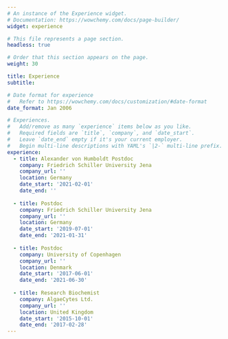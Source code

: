 ```yaml
---
# An instance of the Experience widget.
# Documentation: https://wowchemy.com/docs/page-builder/
widget: experience

# This file represents a page section.
headless: true

# Order that this section appears on the page.
weight: 30

title: Experience
subtitle:

# Date format for experience
#   Refer to https://wowchemy.com/docs/customization/#date-format
date_format: Jan 2006

# Experiences.
#   Add/remove as many `experience` items below as you like.
#   Required fields are `title`, `company`, and `date_start`.
#   Leave `date_end` empty if it's your current employer.
#   Begin multi-line descriptions with YAML's `|2-` multi-line prefix.
experience:
  - title: Alexander von Humboldt Postdoc
    company: Friedrich Schiller University Jena
    company_url: ''
    location: Germany
    date_start: '2021-02-01'
    date_end: ''
    
  - title: Postdoc
    company: Friedrich Schiller University Jena
    company_url: ''
    location: Germany
    date_start: '2019-07-01'
    date_end: '2021-01-31'
  
  - title: Postdoc
    company: University of Copenhagen
    company_url: ''
    location: Denmark
    date_start: '2017-06-01'
    date_end: '2021-06-30'
  
  - title: Research Biochemist
    company: AlgaeCytes Ltd.
    company_url: ''
    location: United Kingdom
    date_start: '2015-10-01'
    date_end: '2017-02-28'
---
```

